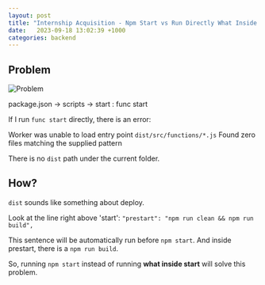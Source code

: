 ```yaml
---
layout: post
title: "Internship Acquisition - Npm Start vs Run Directly What Inside Start"
date:   2023-09-18 13:02:39 +1000
categories: backend
---
```




## Problem

![Problem](https://dianaleo.github.io/assets/images/family-album/problem.jpg)

package.json -> scripts -> start : func start

If I run ```func start``` directly, there is an error:

Worker was unable to load entry point ```dist/src/functions/*.js``` Found zero files matching the supplied pattern

There is no ```dist``` path under the current folder.

## How?

```dist``` sounds like something about deploy.

Look at the line right above 'start':
```"prestart": "npm run clean && npm run build",```

This sentence will be automatically run before ```npm start```.
And inside prestart, there is a ```npm run build```.

So, running ```npm start``` instead of running **what inside start** will solve this problem.
